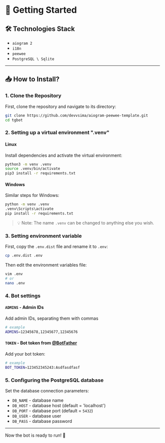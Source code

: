 
# 🚀 Getting Started

## 🛠️ Technologies Stack
- `aiogram 2`
- `i18n`
- `peewee`
- `PostgreSQL \ Sqlite`

---

## 📥 How to Install?

### 1. Clone the Repository
First, clone the repository and navigate to its directory:

```bash
git clone https://github.com/devvsima/aiogram-peewee-template.git
cd tgbot
```

### 2. Setting up a virtual environment ".venv"

#### Linux
Install dependencies and activate the virtual environment:

```bash
python3 -m venv .venv
source .venv/bin/activate
pip3 install -r requirements.txt
```

#### Windows
Similar steps for Windows:

```bash
python -m venv .venv
.venv\Scripts\activate
pip install -r requirements.txt
```

> 💡 Note: The name `.venv` can be changed to anything else you wish.

### 3. Setting environment variable

First, copy the `.env.dist` file and rename it to `.env`:

```bash
cp .env.dist .env
```

Then edit the environment variables file:

```bash
vim .env
# or
nano .env
```

### 4. Bot settings

#### `ADMINS` - Admin IDs
Add admin IDs, separating them with commas

```bash
# example
ADMINS=12345678,12345677,12345676
```

#### `TOKEN` - Bot token from [@BotFather](https://t.me/BotFather)
Add your bot token:

```bash
# example
BOT_TOKEN=123452345243:Asdfasdfasf
```

### 5. Configuring the PostgreSQL database

Set the database connection parameters:

- `DB_NAME` - database name
- `DB_HOST` - database host (default = 'localhost')
- `DB_PORT` - database port (default = `5432`)
- `DB_USER` - database user
- `DB_PASS` - database password

---

Now the bot is ready to run! 🎉